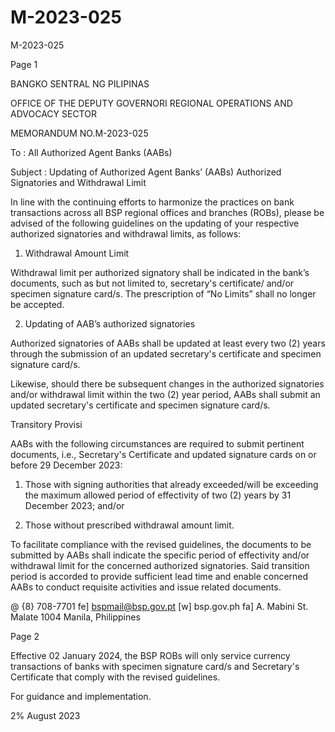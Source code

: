 # M-2023-025

M-2023-025

Page 1

BANGKO SENTRAL NG PILIPINAS

OFFICE OF THE DEPUTY GOVERNORI REGIONAL OPERATIONS AND ADVOCACY SECTOR

MEMORANDUM NO.M-2023-025

To : All Authorized Agent Banks (AABs)

Subject : Updating of Authorized Agent Banks’ (AABs) Authorized Signatories and Withdrawal Limit

In line with the continuing efforts to harmonize the practices on bank transactions across all BSP regional offices and branches (ROBs), please be advised of the following guidelines on the updating of your respective authorized signatories and withdrawal limits, as follows:

1. Withdrawal Amount Limit

Withdrawal limit per authorized signatory shall be indicated in the bank’s documents, such as but not limited to, secretary's certificate/ and/or specimen signature card/s. The prescription of “No Limits” shall no longer be accepted.

2. Updating of AAB’s authorized signatories

Authorized signatories of AABs shall be updated at least every two (2) years through the submission of an updated secretary's certificate and specimen signature card/s.

Likewise, should there be subsequent changes in the authorized signatories and/or withdrawal limit within the two (2) year period, AABs shall submit an updated secretary's certificate and specimen signature card/s.

Transitory Provisi

AABs with the following circumstances are required to submit pertinent documents, i.e., Secretary's Certificate and updated signature cards on or before 29 December 2023:

1. Those with signing authorities that already exceeded/will be exceeding the maximum allowed period of effectivity of two (2) years by 31 December 2023; and/or

2. Those without prescribed withdrawal amount limit.

To facilitate compliance with the revised guidelines, the documents to be submitted by AABs shall indicate the specific period of effectivity and/or withdrawal limit for the concerned authorized signatories. Said transition period is accorded to provide sufficient lead time and enable concerned AABs to conduct requisite activities and issue related documents.

@ {8} 708-7701 fe] bspmail@bsp.gov.pt [w] bsp.gov.ph fa] A. Mabini St. Malate 1004 Manila, Philippines

Page 2

Effective 02 January 2024, the BSP ROBs will only service currency transactions of banks with specimen signature card/s and Secretary's Certificate that comply with the revised guidelines.

For guidance and implementation.

2% August 2023